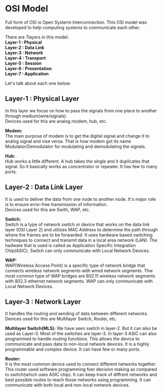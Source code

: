 # OSI Model

Full form of OSI is Open Systerm Interconnection. This OSI model was developed to help computing systems to communicate each other.

There are 7layers in this model:<br/>
**Layer-1 : Physical**<br/>
**Layer-2 : Data Link**<br/>
**Layer-3 : Network**<br/>
**Layer-4 : Transport**<br/>
**Layer-5 : Session**<br/>
**Layer-6 : Presentation**<br/>
**Layer-7 : Application**<br/>

Let's talk about each one below:

## Layer-1 : Physical Layer

In this layer we focus on how to pass the signals from one place to another through medium(wire/signals).<br/>
Devices used for this are analog modem, hub, etc.

**Modem:**<br/>
The main purpose of modem is to get the digital signal and change it to analog signal and vise versa. That is how modem got its name Modulator/Demodulator for modulating and demodulating the signals.

**Hub:**<br/>
Hub works a little different. A hub takes the single and it duplicates that signal. So it basically works as concentrator or repeater. It has few to many ports.

## Layer-2 : Data Link Layer
It is used to deliver the data from one node to another node. It's major role is to ensure error-free transmission of information.<br/>
Devices used for this are Swith, WAP, etc.

**Switch:**<br/>
Switch is a type of network switch or device that works on the data link layer (OSI Layer 2) and utilizes MAC Address to determine the path through where the frames are to be forwarded. It uses hardware based switching techniques to connect and transmit data in a local area network (LAN). The hadware that is used is called as Application Specific Integration Chip(ASIC). Switch can only communicate with Local Network Devices.

**WAP:**<br/>
WAP(Wireless Access Point) is a specific type of network bridge that connects wireless network segments with wired network segments. Thw most common type of WAP bridges are 802.11 wireless network segments with 802.3 ethernet network segments. WAP can only communicate with Local Network Devices.

## Layer-3 : Network Layer
It handles the routing and sending of data between different networks.
Devices used for this are Multilayer Switch, Router, etc.

**Multilayer Switch(MLS):**
We have seen switch in layer-2. But it can also be used as Layer-3. Most of the switches are layer-3. In layer-3 ASIC can also programmed to handle routing functions. This allows the device to communicate and pass data to non-local network devices. It is a highly programmable and complex device. It can have few or many ports.

**Router:**<br/>
It is the most common device used to connect different networks together. This router used software programming foer decision making as compared to switch(which uses ASIC chip). It can keep track of diffrent networks and best possible routes to reach those networks using programming. It can communicate with both local and non-local nwtwork devices.

